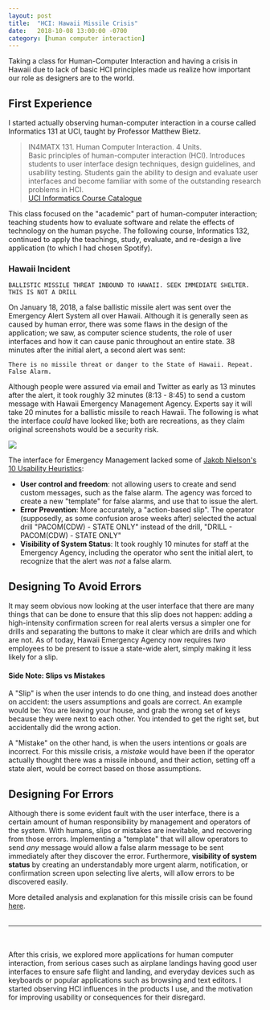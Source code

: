 ```yaml
---
layout: post
title:  "HCI: Hawaii Missile Crisis"
date:   2018-10-08 13:00:00 -0700
category: [human computer interaction]
---
```

Taking a class for Human-Computer Interaction and having a crisis in Hawaii due to lack of basic HCI principles made us realize how important our role as designers are to the world. 

<!--more-->

## First Experience
I started actually observing human-computer interaction in a course called Informatics 131 at UCI, taught by Professor Matthew Bietz. 

> IN4MATX 131. Human Computer Interaction. 4 Units.<br/>
> Basic principles of human-computer interaction (HCI). Introduces students to user interface design techniques, design guidelines, and usability testing. Students gain the ability to design and evaluate user interfaces and become familiar with some of the outstanding research problems in HCI.<br/>
> [UCI Informatics Course Catalogue](http://catalogue.uci.edu/allcourses/in4matx/)

This class focused on the "academic" part of human-computer interaction; teaching students how to evaluate software and relate the effects of technology on the human psyche. The following course, Informatics 132, continued to apply the teachings, study, evaluate, and re-design a live application (to which I had chosen Spotify).



### Hawaii Incident
    BALLISTIC MISSILE THREAT INBOUND TO HAWAII. SEEK IMMEDIATE SHELTER. THIS IS NOT A DRILL

On January 18, 2018, a false ballistic missile alert was sent over the Emergency Alert System all over Hawaii. Although it is generally seen as caused by human error, there was some flaws in the design of the application; we saw, as computer science students, the role of user interfaces and how it can cause panic throughout an entire state. 38 minutes after the initial alert, a second alert was sent:

    There is no missile threat or danger to the State of Hawaii. Repeat. False Alarm.

Although people were assured via email and Twitter as early as 13 minutes after the alert, it took roughly 32 minutes (8:13 - 8:45) to send a custom message with Hawaii Emergency Management Agency. Experts say it will take 20 minutes for a ballistic missile to reach Hawaii. The following is what the interface _could_ have looked like; both are recreations, as they claim original screenshots would be a security risk.

![](https://pbs.twimg.com/media/DTuDI2bVoAEC2tK.jpg)

The interface for Emergency Management lacked some of [Jakob Nielson's 10 Usability Heuristics](https://www.nngroup.com/articles/ten-usability-heuristics/):
 - **User control and freedom**: not allowing users to create and send custom messages, such as the false alarm. The agency was forced to create a new "template" for false alarms, and use that to issue the alert.
 - **Error Prevention**: More accurately, a "action-based slip". The operator (supposedly, as some confusion arose weeks after) selected the actual drill "PACOM(CDW) - STATE ONLY" instead of the drill, "DRILL - PACOM(CDW) - STATE ONLY"
 - **Visibility of System Status**: It took roughly 10 minutes for staff at the Emergency Agency, including the operator who sent the initial alert, to recognize that the alert was _not_ a false alarm. 

## Designing To Avoid Errors
It may seem obvious now looking at the user interface that there are many things that can be done to ensure that this slip does not happen: adding a high-intensity confirmation screen for real alerts versus a simpler one for drills and separating the buttons to make it clear which are drills and which are not. As of today, Hawaii Emergency Agency now requires _two_ employees to be present to issue a state-wide alert, simply making it less likely for a slip. 

#### Side Note: Slips vs Mistakes

A "Slip" is when the user intends to do one thing, and instead does another on accident: the users assumptions and goals are correct. An example would be: You are leaving your house, and grab the wrong set of keys because they were next to each other. You intended to get the right set, but accidentally did the wrong action. 

A "Mistake" on the other hand, is when the users intentions or goals are incorrect. For this missile crisis, a _mistake_ would have been if the operator actually thought there was a missile inbound, and their action, setting off a state alert, would be correct based on those assumptions.


## Designing For Errors


Although there is some evident fault with the user interface, there is a certain amount of human responsibility by management and operators of the system. With humans, slips or mistakes are inevitable, and recovering from those errors. Implementing a "template" that will allow operators to send _any_ message would allow a false alarm message to be sent immediately after they discover the error. Furthermore, **visibility of system status** by creating an understandably more urgent alarm, notification, or confirmation screen upon selecting live alerts, will allow errors to be discovered easily. 



More detailed analysis and explanation for this missile crisis can be found [here](https://medium.com/@scottrob/human-centered-design-and-the-missile-false-alarm-in-hawaii-6b2d76ac2db).
<br />
<br />

---
<br /><br />
After this crisis, we explored more applications for human computer interaction, from serious cases such as airplane landings having good user interfaces to ensure safe flight and landing, and everyday devices such as keyboards or popular applications such as browsing and text editors. I started observing HCI influences in the products I use, and the motivation for improving usability or consequences for their disregard.